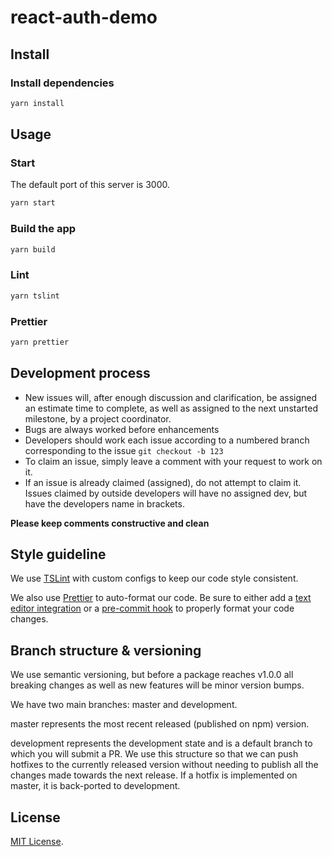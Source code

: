 # react-auth-demo

## Install

### Install dependencies

```sh
yarn install
```

## Usage

### Start

The default port of this server is 3000.

```sh
yarn start
```

### Build the app

```sh
yarn build
```

### Lint

```sh
yarn tslint
```

### Prettier

```sh
yarn prettier
```

## Development process

- New issues will, after enough discussion and clarification, be assigned an estimate time to complete, as well as assigned to the next unstarted milestone, by a project coordinator.
- Bugs are always worked before enhancements
- Developers should work each issue according to a numbered branch corresponding to the issue `git checkout -b 123`
- To claim an issue, simply leave a comment with your request to work on it.
- If an issue is already claimed (assigned), do not attempt to claim it. Issues claimed by outside developers will have no assigned dev, but have the developers name in brackets.

**Please keep comments constructive and clean**

## Style guideline

We use [TSLint](https://palantir.github.io/tslint/) with custom configs to keep our code style consistent.

We also use [Prettier](https://prettier.io/) to auto-format our code. Be sure to either add a [text editor integration](https://prettier.io/docs/en/editors.html) or a [pre-commit hook](https://prettier.io/docs/en/precommit.html) to properly format your code changes.

## Branch structure & versioning

We use semantic versioning, but before a package reaches v1.0.0 all breaking changes as well as new features will be minor version bumps.

We have two main branches: master and development.

master represents the most recent released (published on npm) version.

development represents the development state and is a default branch to which you will submit a PR. We use this structure so that we can push hotfixes to the currently released version without needing to publish all the changes made towards the next release. If a hotfix is implemented on master, it is back-ported to development.

## License

[MIT License](http://opensource.org/licenses/MIT).


